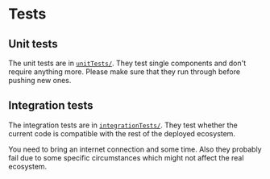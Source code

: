 # Tests

## Unit tests
The unit tests are in [`unitTests/`](https://github.com/ntzwrk/blockstack.ts/blob/master/tests/unitTests/).
They test single components and don't require anything more. Please make sure that they run through before pushing new ones.

## Integration tests
The integration tests are in [`integrationTests/`](https://github.com/ntzwrk/blockstack.ts/blob/master/tests/integrationTests/).
They test whether the current code is compatible with the rest of the deployed ecosystem.

You need to bring an internet connection and some time. Also they probably fail due to some specific circumstances which might not affect the real ecosystem.
